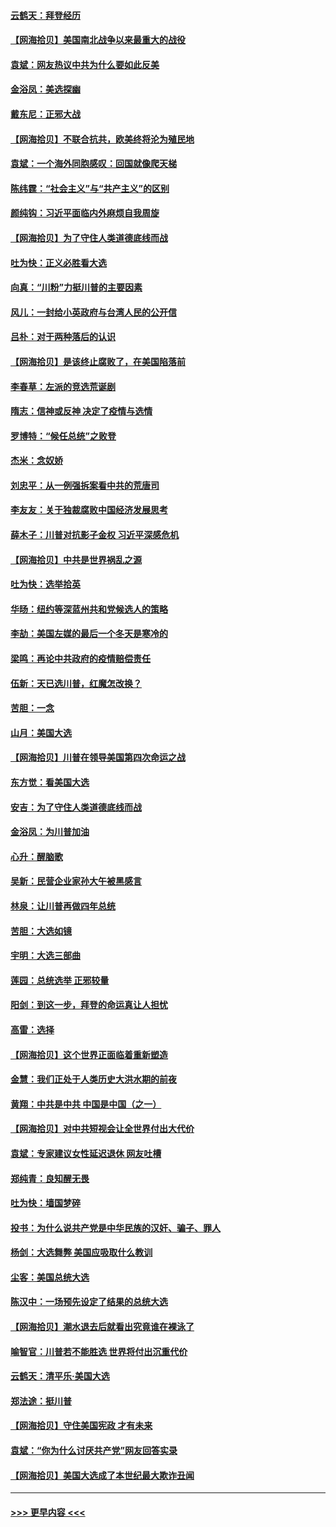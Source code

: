 #### [云鹤天：拜登经历](../pages/nsc993/n12567294.md?t=11222351) 
#### [【网海拾贝】美国南北战争以来最重大的战役](../pages/nsc993/n12567247.md?t=11222351) 
#### [袁斌：网友热议中共为什么要如此反美](../pages/nsc993/n12567162.md?t=11222351) 
#### [金浴凤：美选探幽](../pages/nsc993/n12567147.md?t=11222351) 
#### [戴东尼：正邪大战](../pages/nsc993/n12567033.md?t=11222351) 
#### [【网海拾贝】不联合抗共，欧美终将沦为殖民地](../pages/nsc993/n12565068.md?t=11222351) 
#### [袁斌：一个海外同胞感叹：回国就像爬天梯](../pages/nsc993/n12564986.md?t=11222351) 
#### [陈纬霆：“社会主义”与“共产主义”的区别](../pages/nsc993/n12562417.md?t=11222351) 
#### [颜纯钩：习近平面临内外麻烦自我周旋](../pages/nsc993/n12563356.md?t=11222351) 
#### [【网海拾贝】为了守住人类道德底线而战](../pages/nsc993/n12562542.md?t=11222351) 
#### [吐为快：正义必胜看大选](../pages/nsc993/n12561967.md?t=11222351) 
#### [向真：“川粉”力挺川普的主要因素](../pages/nsc993/n12560774.md?t=11222351) 
#### [风儿：一封给小英政府与台湾人民的公开信](../pages/nsc993/n12560581.md?t=11222351) 
#### [吕朴：对于两种落后的认识](../pages/nsc993/n12560492.md?t=11222351) 
#### [【网海拾贝】是该终止腐败了，在美国陷落前](../pages/nsc993/n12559936.md?t=11222351) 
#### [李春草：左派的竞选荒诞剧](../pages/nsc993/n12558380.md?t=11222351) 
#### [隋志：信神或反神 决定了疫情与选情](../pages/nsc993/n12558255.md?t=11222351) 
#### [罗博特：“候任总统”之败登](../pages/nsc993/n12558189.md?t=11222351) 
#### [杰米：念奴娇](../pages/nsc993/n12558174.md?t=11222351) 
#### [刘忠平：从一例强拆案看中共的荒唐司](../pages/nsc993/n12558036.md?t=11222351) 
#### [李友友：关于独裁腐败中国经济发展思考](../pages/nsc993/n12558004.md?t=11222351) 
#### [薛木子：川普对抗影子金权 习近平深感危机](../pages/nsc993/n12557342.md?t=11222351) 
#### [【网海拾贝】中共是世界祸乱之源](../pages/nsc993/n12555353.md?t=11222351) 
#### [吐为快：选举拾英](../pages/nsc993/n12555041.md?t=11222351) 
#### [华旸：纽约等深蓝州共和党候选人的策略](../pages/nsc993/n12554309.md?t=11222351) 
#### [李劼：美国左媒的最后一个冬天是寒冷的](../pages/nsc993/n12552947.md?t=11222351) 
#### [梁鸣：再论中共政府的疫情赔偿责任](../pages/nsc993/n12553012.md?t=11222351) 
#### [伍新：天已选川普，红魔怎改换？](../pages/nsc993/n12552970.md?t=11222351) 
#### [苦胆：一念](../pages/nsc993/n12552957.md?t=11222351) 
#### [山月：美国大选](../pages/nsc993/n12552446.md?t=11222351) 
#### [【网海拾贝】川普在领导美国第四次命运之战](../pages/nsc993/n12551973.md?t=11222351) 
#### [东方觉：看美国大选](../pages/nsc993/n12551647.md?t=11222351) 
#### [安吉：为了守住人类道德底线而战](../pages/nsc993/n12551111.md?t=11222351) 
#### [金浴凤：为川普加油](../pages/nsc993/n12551085.md?t=11222351) 
#### [心升：醒脑歌](../pages/nsc993/n12550984.md?t=11222351) 
#### [吴新：民营企业家孙大午被黑感言](../pages/nsc993/n12550656.md?t=11222351) 
#### [林泉：让川普再做四年总统](../pages/nsc993/n12550640.md?t=11222351) 
#### [苦胆：大选如镜](../pages/nsc993/n12550630.md?t=11222351) 
#### [宇明：大选三部曲](../pages/nsc993/n12550603.md?t=11222351) 
#### [莲园：总统选举 正邪较量](../pages/nsc993/n12550594.md?t=11222351) 
#### [阳剑：到这一步，拜登的命运真让人担忧](../pages/nsc993/n12549093.md?t=11222351) 
#### [高雷：选择](../pages/nsc993/n12549087.md?t=11222351) 
#### [【网海拾贝】这个世界正面临着重新塑造](../pages/nsc993/n12548326.md?t=11222351) 
#### [金慧：我们正处于人类历史大洪水期的前夜](../pages/nsc993/n12547914.md?t=11222351) 
#### [黄翔：中共是中共 中国是中国（之一）](../pages/nsc993/n12547576.md?t=11222351) 
#### [【网海拾贝】对中共短视会让全世界付出大代价](../pages/nsc993/n12546043.md?t=11222351) 
#### [袁斌：专家建议女性延迟退休 网友吐槽](../pages/nsc993/n12545424.md?t=11222351) 
#### [郑纯青：良知醒无畏](../pages/nsc993/n12545394.md?t=11222351) 
#### [吐为快：墙国梦碎](../pages/nsc993/n12545309.md?t=11222351) 
#### [投书：为什么说共产党是中华民族的汉奸、骗子、罪人](../pages/nsc993/n12545089.md?t=11222351) 
#### [杨剑：大选舞弊 美国应吸取什么教训](../pages/nsc993/n12543937.md?t=11222351) 
#### [尘客：美国总统大选](../pages/nsc993/n12543828.md?t=11222351) 
#### [陈汉中：一场预先设定了结果的总统大选](../pages/nsc993/n12543564.md?t=11222351) 
#### [【网海拾贝】潮水退去后就看出究竟谁在裸泳了](../pages/nsc993/n12543321.md?t=11222351) 
#### [喻智官：川普若不能胜选 世界将付出沉重代价](../pages/nsc993/n12541352.md?t=11222351) 
#### [云鹤天：清平乐‧美国大选](../pages/nsc993/n12540916.md?t=11222351) 
#### [郑法途：挺川普](../pages/nsc993/n12540898.md?t=11222351) 
#### [【网海拾贝】守住美国宪政 才有未来](../pages/nsc993/n12540423.md?t=11222351) 
#### [袁斌：“你为什么讨厌共产党”网友回答实录](../pages/nsc993/n12540208.md?t=11222351) 
#### [【网海拾贝】美国大选成了本世纪最大欺诈丑闻](../pages/nsc993/n12538029.md?t=11222351) 

----
#### [ >>> 更早内容 <<< ](../indexes/nsc993-earlier.md)
